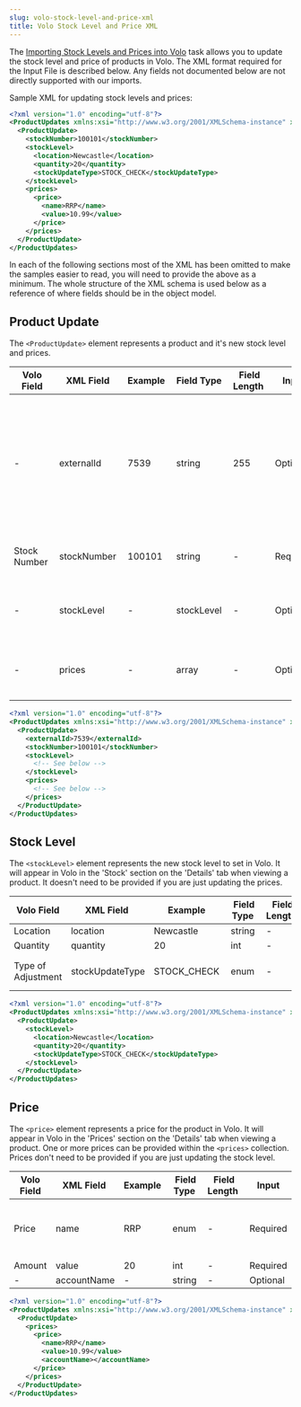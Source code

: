 ```yaml
---
slug: volo-stock-level-and-price-xml
title: Volo Stock Level and Price XML
---
```

The [Importing Stock Levels and Prices into Volo](importing-stock-levels-and-prices-into-volo) task allows you to update the stock level and price of products in Volo. The XML format required for the Input File is described below. Any fields not documented below are not directly supported with our imports.

Sample XML for updating stock levels and prices:

```xml
<?xml version="1.0" encoding="utf-8"?>
<ProductUpdates xmlns:xsi="http://www.w3.org/2001/XMLSchema-instance" xmlns:xsd="http://www.w3.org/2001/XMLSchema">
  <ProductUpdate>
    <stockNumber>100101</stockNumber>
    <stockLevel>
      <location>Newcastle</location>
      <quantity>20</quantity>
      <stockUpdateType>STOCK_CHECK</stockUpdateType>
    </stockLevel>
    <prices>
      <price>
        <name>RRP</name>
        <value>10.99</value>
      </price>
    </prices>
  </ProductUpdate>
</ProductUpdates>
```

In each of the following sections most of the XML has been omitted to make the samples easier to read, you will need to provide the above as a minimum. The whole structure of the XML schema is used below as a reference of where fields should be in the object model.

## Product Update
The `<ProductUpdate>` element represents a product and it's new stock level and prices.

| Volo Field | XML Field | Example | Field Type | Field Length | Input | Notes |
| --- | --- | --- | --- | --- | --- | --- |
| - | externalId | 7539 | string | 255 | Optional | The ID of the corresponding order from the external system. Used for in conjunction with the 'Prevent Reprocessing' setting on the task. |
| Stock Number | stockNumber | 100101 | string | - | Required | The stock number must already exist in Volo. |
| - | stockLevel | - | stockLevel | - | Optional | The new stock level for the product. See below for details. |
| - | prices | - | array | - | Optional | The list of prices for the product. See below for details. |

```xml
<?xml version="1.0" encoding="utf-8"?>
<ProductUpdates xmlns:xsi="http://www.w3.org/2001/XMLSchema-instance" xmlns:xsd="http://www.w3.org/2001/XMLSchema">
  <ProductUpdate>
    <externalId>7539</externalId>
    <stockNumber>100101</stockNumber>
    <stockLevel>
      <!-- See below -->
    </stockLevel>
    <prices>
      <!-- See below -->
    </prices>
  </ProductUpdate>
</ProductUpdates>
```

## Stock Level
The `<stockLevel>` element represents the new stock level to set in Volo. It will appear in Volo in the 'Stock' section on the 'Details' tab when viewing a product. It doesn't need to be provided if you are just updating the prices.

| Volo Field | XML Field | Example | Field Type | Field Length | Input | Notes |
| --- | --- | --- | --- | --- | --- | --- |
| Location | location | Newcastle | string | - | Optional |  |
| Quantity | quantity | 20 | int | - | Optional |  |
| Type of Adjustment | stockUpdateType | STOCK_CHECK | enum | - | Optional | Available values: 'DELIVERY', 'STOCK_CHECK', 'STOCK_CHECK_ADJUST_COMMITTED' |

```xml
<?xml version="1.0" encoding="utf-8"?>
<ProductUpdates xmlns:xsi="http://www.w3.org/2001/XMLSchema-instance" xmlns:xsd="http://www.w3.org/2001/XMLSchema">
  <ProductUpdate>
    <stockLevel>
      <location>Newcastle</location>
      <quantity>20</quantity>
      <stockUpdateType>STOCK_CHECK</stockUpdateType>
    </stockLevel>
  </ProductUpdate>
</ProductUpdates>
```

## Price
The `<price>` element represents a price for the product in Volo. It will appear in Volo in the 'Prices' section on the 'Details' tab when viewing a product. One or more prices can be provided within the `<prices>` collection. Prices don't need to be provided if you are just updating the stock level.

| Volo Field | XML Field | Example | Field Type | Field Length | Input | Notes |
| --- | --- | --- | --- | --- | --- | --- |
| Price | name | RRP | enum | - | Required | Available values: 'EBAY_BUY_NOW_PRICE', 'EBAY_INVENTORY_PRICE', 'RRP', 'AMAZON_PRICE', 'PLAY_PRICE' |
| Amount | value | 20 | int | - | Required |  |
| - | accountName | - | string | - | Optional |  |

```xml
<?xml version="1.0" encoding="utf-8"?>
<ProductUpdates xmlns:xsi="http://www.w3.org/2001/XMLSchema-instance" xmlns:xsd="http://www.w3.org/2001/XMLSchema">
  <ProductUpdate>
    <prices>
      <price>
        <name>RRP</name>
        <value>10.99</value>
		<accountName></accountName>
      </price>
    </prices>
  </ProductUpdate>
</ProductUpdates>
```

